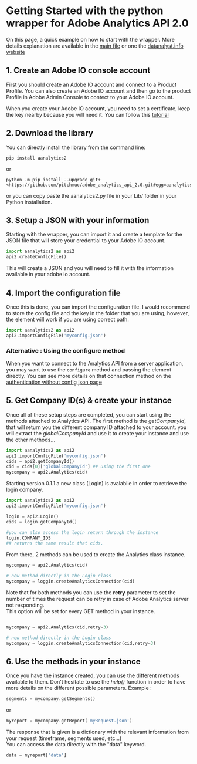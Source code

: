 # Getting Started with the python wrapper for Adobe Analytics API 2.0

On this page, a quick example on how to start with the wrapper.
More details explanation are available in the [main file](./main.md) or one the [datanalyst.info website](https://www.datanalyst.info/category/python/adobe-analytics-api-2-0/)

## 1. Create an Adobe IO console account

First you should create an Adobe IO account and connect to a Product Profile.
You can also create an Adobe IO account and then go to the product Profile in Adobe Admin Console to contect to your Adobe IO account.

When you create your Adobe IO account, you need to set a certificate, keep the key nearby because you will need it.
You can follow this [tutorial](https://www.datanalyst.info/python/adobe-io-user-management/adobe-io-jwt-authentication-with-python/)

## 2. Download the library

You can directly install the library from the command line:

```cli
pip install aanalytics2
```

or

```cli
python -m pip install --upgrade git+<https://github.com/pitchmuc/adobe_analytics_api_2.0.git#egg=aanalytics2>
```

or you can copy paste the aanalytics2.py file in your Lib/ folder in your Python installation.

## 3. Setup a JSON with your information

Starting with the wrapper, you can import it and create a template for the JSON file that will store your credential to your Adobe IO account.

```python
import aanalytics2 as api2
api2.createConfigFile()
```

This will create a JSON and you will need to fill it with the information available in your adobe io account.

## 4. Import the configuration file

Once this is done, you can import the configuration file.
I would recommend to store the config file and the key in the folder that you are using, however, the element will work if you are using correct path.

```python
import aanalytics2 as api2
api2.importConfigFile('myconfig.json')
```

### Alternative : Using the configure method

When you want to connect to the Analytics API from a server application, you may want to use the `configure` method and passing the element directly.
You can see more details on that connection method on the [authentication without config json page](./authenticating_without_config_json.md)

## 5. Get Company ID(s) & create your instance

Once all of these setup steps are completed, you can start using the methods attached to Analytics API.
The first method is the _getCompanyId_, that will return you the different company ID attached to your account.
you will extract the *globalCompanyId* and use it to create your instance and use the other methods...

```python
import aanalytics2 as api2
api2.importConfigFile('myconfig.json')
cids = api2.getCompanyId()
cid = cids[0]['globalCompanyId'] ## using the first one
mycompany = api2.Analytics(cid)
```

Starting version 0.1.1 a new class (Login) is avalabile in order to retrieve the login company.

```python
import aanalytics2 as api2
api2.importConfigFile('myconfig.json')

login = api2.Login()
cids = login.getCompanyId()

#you can also access the login return through the instance
login.COMPANY_IDS
## returns the same result that cids.
```

From there, 2 methods can be used to create the Analytics class instance.

```python
mycompany = api2.Analytics(cid)

# new method directly in the Login class
mycompany = loggin.createAnalyticsConnection(cid)

```

Note that for both methods you can use the **retry** parameter to set the number of times the request can be retry in case of Adobe Analytics server not responding.\
This option will be set for every GET method in your instance.

```python

mycompany = api2.Analytics(cid,retry=3)

# new method directly in the Login class
mycompany = loggin.createAnalyticsConnection(cid,retry=3)

```

## 6. Use the methods in your instance

Once you have the instance created, you can use the different methods available to them.
Don't hesitate to use the _help()_ function in order to have more details on the different possible parameters.
Example :

```python
segments = mycompany.getSegments()
```

or

```python
myreport = mycompany.getReport('myRequest.json')
```

The response that is given is a dictionary with the relevant information from your request (timeframe, segments used, etc...)\
You can access the data directly with the "data" keyword.

```python
data = myreport['data']
```

